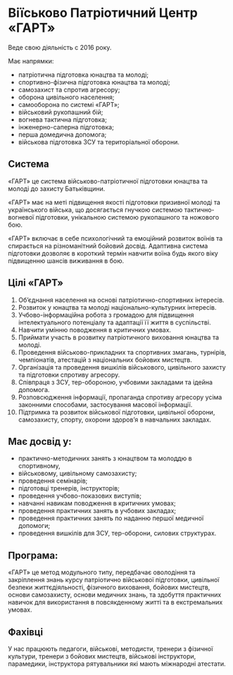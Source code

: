 # Віїськово Патріотичний Центр «ГАРТ» 

Веде свою діяльність с 2016 року.

Має напрямки:

* патріотична підготовка юнацтва та молоді;
* спортивно-фізична підготовка юнацтва та молоді;
* самозахист та спротив агресору;
* оборона цивільного населення;
* самооборона по системі «ГАРТ»;
* військовий рукопашний бій;
* вогнева тактична підготовка;
* інженерно-саперна підготовка;
* перша домедична  допомога;
* військова підготовка ЗСУ та територіальної оборони.

## Система

«ГАРТ» це система військово-патріотичної підготовки юнацтва та молоді до захисту Батьківщини.

«ГАРТ» має на меті підвищення якості підготовки призивної молоді та українського війська, що досягається гнучкою системою тактично-вогневої підготовки, унікальною системою рукопашного та ножового бою.

«ГАРТ» включає в себе психологічний та емоційний розвиток воїнів та спирається на різноманітний бойовий досвід. Адаптивна система підготовки дозволяє в короткий термін навчити воїна будь якого віку підвищенню шансів виживання в бою.

## Цілі «ГАРТ»

1. Об’єднання населення на основі патріотично-спортивних інтересів.
1. Розвиток у юнацтва та молоді національно-культурних інтересів.
1. Учбово-інформаційна робота з громадою для підвищення інтелектуального потенціалу та адаптації її життя в суспільстві.
1. Навчити умінню поводження в критичних умовах.
1. Приймати участь в розвитку патріотичного виховання юнацтва та молоді.
1. Проведення військово-прикладних та спортивних змагань, турнірів, чемпіонатів, атестацій з національних бойових мистецтв.
1. Організація та проведення вишкілів  військового, цивільного захисту та підготовки спротиву агресору.
1. Співпраця з ЗСУ, тер-обороною, учбовими закладами та ідейна допомога.
1. Розповсюдження інформації, пропаганда спротиву агресору усіма законними способами, застосування масової інформації.
1. Підтримка та розвиток військової підготовки, цивільної оборони, самозахисту, спорту, охорони здоров’я в навчальних закладах.

## Має досвід у:

* практично-методичних занять з юнацтвом та молоддю в спортивному, 
* військовому, цивільному самозахисту;
* проведення семінарів;
* підготовці тренерів, інструкторів;
* проведення учбово-показових виступів;
* навчанні навикам поводження в критичних умовах;
* проведення практичних занять в учбових закладах;
* проведення практичних занять по наданню першої медичної допомоги;
* проведення вишкілів для ЗСУ, тер-оборони, силових структурах.

## Програма:

«ГАРТ» це метод модульного типу, передбачає оволодіння та закріплення знань курсу патріотично військової підготовки, цивільної безпеки життєдіяльності, фізичного виховання, бойових мистецтв, основи самозахисту, основи медичних знань, та здобуття практичних навичок для використання в повсякденному житті та в екстремальних умовах.

## Фахівці

У нас працюють педагоги, військові, методисти, тренери з фізичної культури, тренери з бойових мистецтв, військові інструктори, парамедики, інструктора рятувальники які мають міжнародні атестати.
